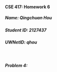 #### CSE 417: Homework 6
##### Name: Qingchuan Hou
##### Student ID: 2127437
##### UWNetID: qhou

</br>

##### Problem 4: